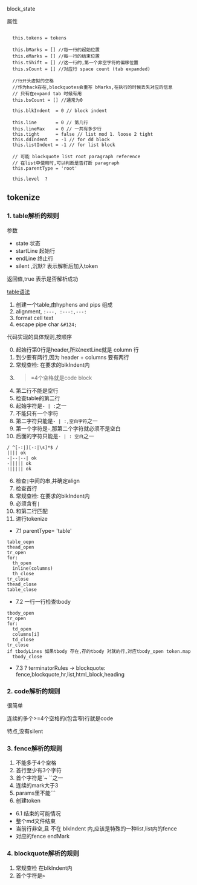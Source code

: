 block_state

属性

```plaintext

  this.tokens = tokens

  this.bMarks = [] //每一行的起始位置
  this.eMarks = [] //每一行的结束位置
  this.tShift = [] //这一行的,第一个非空字符的偏移位置
  this.sCount = [] //对应行 space count (tab expanded)

  //行开头虚拟的空格
  //作为hack存在,blockquotes会重写 bMarks,在执行的时候丢失对应的信息
  // 只有在expand tab 时候有用
  this.bsCount = [] //通常为0

  this.blkIndent  = 0 // block indent

  this.line       = 0 // 第几行
  this.lineMax    = 0 // 一共有多少行
  this.tight      = false // list mod 1. loose 2 tight
  this.ddIndent   = -1 // for dd block
  this.listIndext = -1 // for list block

  // 可能 blockquote list root paragraph reference
  // 在list中使用时,可以判断是否打断 paragraph
  this.parentType = 'root'

  this.level  ?

```

## tokenize

### 1. table解析的规则

参数

- state 状态
- startLine 起始行
- endLine 终止行
- silent ,沉默? 表示解析后加入token

返回值,true 表示是否解析成功

[table语法](https://www.markdownguide.org/extended-syntax/#tables)


1. 创建一个table,由hyphens and pips 组成
2. alignment, `:---, :---:,---:`
3. format cell text
4. escape pipe char `&#124;`

代码实现的具体规则,按顺序

0. 起始行第0行是header,所以nextLine就是 column 行
1. 到少要有两行,因为 header + columns 要有两行
2. 常规查检: 在要求的blkIndent内
3. >=4个空格就是code block
4. 第二行不能是空行
5. 检查table的第二行
  1. 起始字符是`- | :`之一
  2. 不能只有一个字符
  3. 第二字符只能是`- | :,空白字符`之一
  4. 第一个字符是`-`,那第二个字符就必须不是空白
  5. 后面的字符只能是`- | : 空白`之一
  ```
  / ^[-:|][-:|\s]*$ /
  |||| ok
  -|--|--| ok
  -||||| ok
  :||||| ok
  ```
  6. 检查`|`中间的串,并确定align
6. 检查首行
  1. 常规查检: 在要求的blkIndent内
  2. 必须含有`|`
  3. 和第二行匹配
7. 进行tokenize
  - 7.1 parentType= 'table'
  ```
  table_oepn 
  thead_open
  tr_open
  for:
    th_open
    inline(columns)
    th_close
  tr_close
  thead_close
  table_close 
  ```
  - 7.2 一行一行检查tbody
  ```
  tbody_open
  tr_open
  for:
    td_open
    columns[i]
    td_close
  tr_close
  if tbodyLines 如果tbody 存在,存的tbody 对就的行,对应tbody_open token.map
    tbody_close
  ```
  - 7.3 ? terminatorRules -> blockquote: fence,blockquote,hr,list,html_block,heading


### 2. code解析的规则

很简单

连续的多个>=4个空格的(包含窄)行就是code

特点,没有silent

### 3. fence解析的规则

1. 不能多于4个空格
2. 首行至少有3个字符
3. 首个字符是`~ \``之一
4. 连续的mark大于3
5. params里不能`\``
6. 创建token
  - 6.1 结束的可能情况
  - 整个md文件结束
  - 当前行非空,且 不在 blkIndent 内,应该是特殊的一种list,list内的fence
  - 对应的fence endMark

### 4. blockquote解析的规则

1. 常规查检 在blkIndent内
2. 首个字符是`>`
